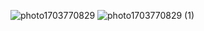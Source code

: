 ![photo1703770829](https://github.com/fahmarosyidah/030_RestAPI/assets/115075758/4d716ebf-248b-47ba-9d83-5bfd547857c5)
![photo1703770829 (1)](https://github.com/fahmarosyidah/030_RestAPI/assets/115075758/410b7e15-d48f-4d72-8905-0e4132b23a7a)
